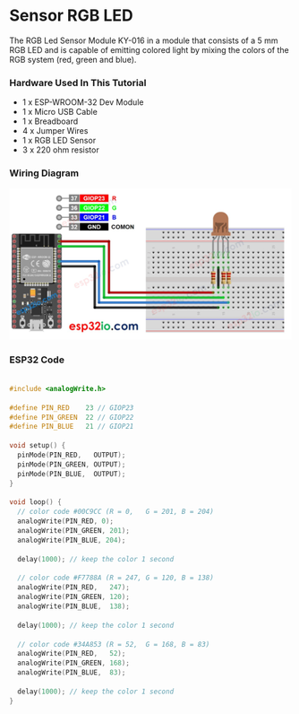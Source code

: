 # Sensor RGB LED

The RGB Led Sensor Module KY-016 in a module that consists of a 5 mm RGB LED and is capable of emitting colored light by mixing the colors of the RGB system (red, green and blue).

### Hardware Used In This Tutorial

- 1 x ESP-WROOM-32 Dev Module
- 1 x Micro USB Cable
- 1 x Breadboard
- 4 x Jumper Wires
- 1 x RGB LED Sensor
- 3 x 220 ohm resistor


### Wiring Diagram

![image info](img/esp32-rgb-led-wiring-diagram.jpg)


### ESP32 Code

```C++

#include <analogWrite.h>

#define PIN_RED    23 // GIOP23
#define PIN_GREEN  22 // GIOP22
#define PIN_BLUE   21 // GIOP21

void setup() {
  pinMode(PIN_RED,   OUTPUT);
  pinMode(PIN_GREEN, OUTPUT);
  pinMode(PIN_BLUE,  OUTPUT);
}

void loop() {
  // color code #00C9CC (R = 0,   G = 201, B = 204)
  analogWrite(PIN_RED, 0);
  analogWrite(PIN_GREEN, 201);
  analogWrite(PIN_BLUE, 204);

  delay(1000); // keep the color 1 second

  // color code #F7788A (R = 247, G = 120, B = 138)
  analogWrite(PIN_RED,   247);
  analogWrite(PIN_GREEN, 120);
  analogWrite(PIN_BLUE,  138);

  delay(1000); // keep the color 1 second

  // color code #34A853 (R = 52,  G = 168, B = 83)
  analogWrite(PIN_RED,   52);
  analogWrite(PIN_GREEN, 168);
  analogWrite(PIN_BLUE,  83);

  delay(1000); // keep the color 1 second
}
